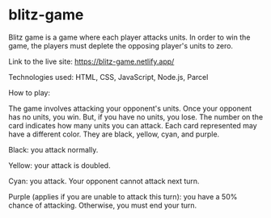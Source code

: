 # blitz-game
Blitz game is a game where each player attacks units. In order to win the game, the players must deplete the opposing player's units to zero. 

Link to the live site: https://blitz-game.netlify.app/

Technologies used: HTML, CSS, JavaScript, Node.js, Parcel

How to play:

The game involves attacking your opponent's units. Once your opponent has no units, you win. But, if you have no units, you lose. The number on the card indicates how many units you can attack. Each card represented may have a different color. They are black, yellow, cyan, and purple.

Black: you attack normally.

Yellow: your attack is doubled.

Cyan: you attack. Your opponent cannot attack next turn.

Purple (applies if you are unable to attack this turn): you have a 50% chance of attacking. Otherwise, you must end your turn.
